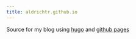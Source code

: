 ```yaml
---
title: aldrichtr.github.io
---
```


Source for my blog using [hugo](https://gohugo.io) and [github pages](https://pages.github.com)
